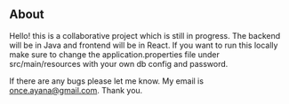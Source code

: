## About

Hello! this is a collaborative project which is still in progress. The backend will be in Java and frontend will be in React. If you want to run this locally make sure to change the application.properties file under src/main/resources with your own db config and password.

If there are any bugs please let me know. My email is once.ayana@gmail.com. Thank you.
